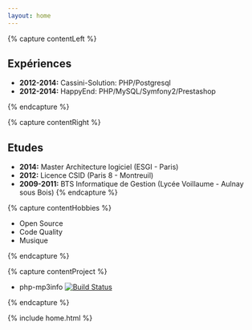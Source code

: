 ```yaml
---
layout: home
---
```


{% capture contentLeft %}
## Expériences  ##
- **2012-2014:** Cassini-Solution: PHP/Postgresql
- **2012-2014:** HappyEnd: PHP/MySQL/Symfony2/Prestashop

{% endcapture %}

{% capture contentRight %}
## Etudes ##

- **2014:** Master Architecture logiciel (ESGI - Paris)
- **2012:** Licence CSID (Paris 8 - Montreuil)
- **2009-2011:** BTS Informatique de Gestion (Lycée Voillaume - Aulnay sous Bois)
{% endcapture %}

{% capture contentHobbies %}

- Open Source
- Code Quality
- Musique

{% endcapture %}

{% capture contentProject %}

- php-mp3info [![Build Status](https://travis-ci.org/mhor-music/php-mp3info.svg?branch=master)](https://travis-ci.org/mhor-music/php-mp3info)

{% endcapture %}

{% include home.html %}
